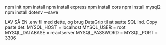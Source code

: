 npm init
npm install
npm install express
npm install cors
npm install mysql2
npm install dotenv --save


LAV SÅ EN .env fil med dette, og brug DataGrip til at sætte SQL ind. Copy paste det.
MYSQL_HOST = localhost
MYSQL_USER = root
MYSQL_DATABASE = reactserver
MYSQL_PASSWORD =
MYSQL_PORT = 3306
